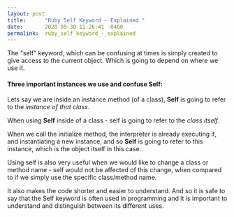 ```yaml
---
layout: post
title:      "Ruby Self Keyword - Explained "
date:       2020-09-30 11:26:41 -0400
permalink:  ruby_self_keyword_-_explained
---
```



The "self" keyword, which can be confusing at times is simply created to give access to the current object. 
Which is going to depend on where we use it. 

#### Three important instances we use and confuse Self:

Lets say we are inside an instance method (of a class), **Self** is going to refer to the *instance of that class*. 

When using **Self** inside of a class - self is going to refer to the *class itself*. 

When we call the initialize method, the interpreter is already executing it, and instantiating a new instance, and so **Self** is going to refer to this instance, which is the object itself in this case. 


Using self is also very useful when we would like to change a class or method name - self would not be affected of this change, when compared to if we simply use the specific class/method name. 

It also makes the code shorter and easier to understand. 
And so it is safe to say that the Self keyword is often used in programming and it is important to understand and distinguish between its different uses. 
